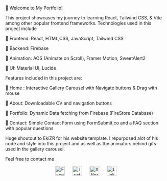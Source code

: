 🚀 Welcome to My Portfolio!

This project showcases my journey to learning React, Tailwind CSS, & Vite among other popular frontend frameworks. Technologies used in this project include 

🔹 Frontend: React, HTML,CSS, JavaScript, Tailwind CSS

🔹 Backend: Firebase

🔹 Animation: AOS (Animate on Scroll), Framer Motion, SweetAlert2

🔹 UI: Material UI, Lucide

Features included in this project are: 

🔹 Home : Interactive Gallery Carousel with Navigate buttons & Drag with mouse

🔹 About: Downloadable CV and navigation buttons

🔹 Portfolio: Dynamic Data fetching from Firebase (FireStore Database) 

🔹 Contact: Simple Contact Form using FormSubmit.co and a FAQ section with popular questions


Huge shoutout to EkiZR for his website template. I repurposed alot of his code and style into this project and as well as the animators behind gifs used in the gallery carousel.

Feel free to contact me
<div align="center">
  <a href="https://www.facebook.com/XxAni10NxX/"><img src="images/facebook.png" alt="Facebook" width="30px" style="margin: 0 10px;"></a>
  <a href="https://www.instagram.com/incarcerated_abyss/"><img src="images/instagram.png" alt="Instagram" width="30px" style="margin: 0 10px;"></a>
  <a href="https://x.com/incarcerated_ab"><img src="images/twitter.png" alt="X (formerly Twitter)" width="30px" style="margin: 0 10px;"></a>
  <a href="https://www.linkedin.com/in/akshat-newal-700021268/"><img src="images/linkedin.png" alt="LinkedIn" width="30px" style="margin: 0 10px;"></a>
</div>
